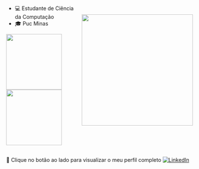 <img style="margin-top: 40px;" align="right" width="300px" src="https://giphy.com/embed/RgzryV9nRCMHPVVXPV">

- 💻 Estudante de Ciência da Computação
- :mortar_board: Puc Minas

<div align="left">
<img height="150em" src="https://github-readme-stats.vercel.app/api/top-langs/?username=Lucascluz&exclude_repo=KNN-Image-Classification&show_icons=true&hide_border=true&layout=compact&langs_count=8&theme=tokyonight"/>	
<img height="150em" src="https://github-readme-stats.vercel.app/api?username=Lucascluz&show_icons=true&hide_border=true&count_private=true&include_all_commits=true&theme=tokyonight" />
</div><br>	

🔗 Clique no botão ao lado para visualizar o meu perfil completo <a href="https://www.linkedin.com/in/lucascluz/"><img src="https://img.shields.io/badge/LinkedIn-%230077B5.svg?&style=flat-square&logo=linkedin&logoColor=white" alt="LinkedIn"> </a>
